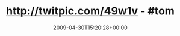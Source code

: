 ---
retweeted: false
source: <a href="http://twitter.com" rel="nofollow">Twitter Web Client</a>
entities:
  hashtags:
  - text: tomtomfail
    indices:
    - '27'
    - '38'
  symbols: []
  user_mentions: []
  urls: []
display_text_range:
- '0'
- '38'
favorite_count: '0'
id_str: '1659763677'
truncated: false
retweet_count: '0'
id: '1659763677'
created_at: Thu Apr 30 15:20:28 +0000 2009
favorited: false
full_text: 'http://twitpic.com/49w1v - #tomtomfail'
lang: und
tags:
- tomtomfail
- pesos:twitter
date: '2009-04-30T15:20:28+00:00'
src: https://twitter.com/bascht/status/1659763677
original_url: https://twitter.com/bascht/status/1659763677
type: twitter_tweet
text: 'http://twitpic.com/49w1v - #tomtomfail'
title: 'http://twitpic.com/49w1v - #tom'

---